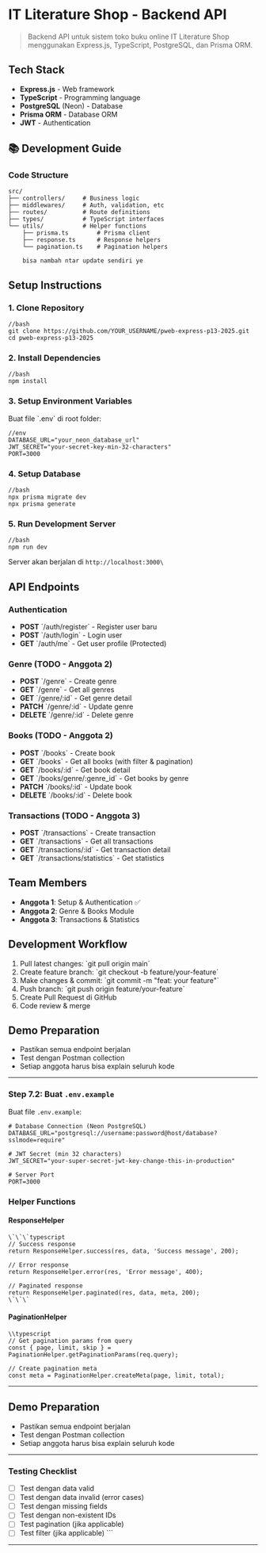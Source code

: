 # IT Literature Shop - Backend API

> Backend API untuk sistem toko buku online IT Literature Shop menggunakan Express.js, TypeScript, PostgreSQL, dan Prisma ORM.

## Tech Stack
- **Express.js** - Web framework
- **TypeScript** - Programming language
- **PostgreSQL** (Neon) - Database
- **Prisma ORM** - Database ORM
- **JWT** - Authentication

## 📚 Development Guide

### Code Structure
```
src/
├── controllers/     # Business logic
├── middlewares/     # Auth, validation, etc
├── routes/          # Route definitions
├── types/           # TypeScript interfaces
└── utils/           # Helper functions
    ├── prisma.ts        # Prisma client
    ├── response.ts      # Response helpers
    └── pagination.ts    # Pagination helpers

    bisa nambah ntar update sendiri ye
```

## Setup Instructions

### 1. Clone Repository
```
//bash
git clone https://github.com/YOUR_USERNAME/pweb-express-p13-2025.git
cd pweb-express-p13-2025
```

### 2. Install Dependencies
```
//bash
npm install
```

### 3. Setup Environment Variables
Buat file \`.env\` di root folder:
```
//env
DATABASE_URL="your_neon_database_url"
JWT_SECRET="your-secret-key-min-32-characters"
PORT=3000
```

### 4. Setup Database
```
//bash
npx prisma migrate dev
npx prisma generate
```

### 5. Run Development Server
```
//bash
npm run dev
```

Server akan berjalan di `http://localhost:3000\`

## API Endpoints

### Authentication
- **POST** \`/auth/register\` - Register user baru
- **POST** \`/auth/login\` - Login user
- **GET** \`/auth/me\` - Get user profile (Protected)

### Genre (TODO - Anggota 2)
- **POST** \`/genre\` - Create genre
- **GET** \`/genre\` - Get all genres
- **GET** \`/genre/:id\` - Get genre detail
- **PATCH** \`/genre/:id\` - Update genre
- **DELETE** \`/genre/:id\` - Delete genre

### Books (TODO - Anggota 2)
- **POST** \`/books\` - Create book
- **GET** \`/books\` - Get all books (with filter & pagination)
- **GET** \`/books/:id\` - Get book detail
- **GET** \`/books/genre/:genre_id\` - Get books by genre
- **PATCH** \`/books/:id\` - Update book
- **DELETE** \`/books/:id\` - Delete book

### Transactions (TODO - Anggota 3)
- **POST** \`/transactions\` - Create transaction
- **GET** \`/transactions\` - Get all transactions
- **GET** \`/transactions/:id\` - Get transaction detail
- **GET** \`/transactions/statistics\` - Get statistics

## Team Members
- **Anggota 1**: Setup & Authentication ✅
- **Anggota 2**: Genre & Books Module
- **Anggota 3**: Transactions & Statistics

## Development Workflow
1. Pull latest changes: \`git pull origin main\`
2. Create feature branch: \`git checkout -b feature/your-feature\`
3. Make changes & commit: \`git commit -m "feat: your feature"\`
4. Push branch: \`git push origin feature/your-feature\`
5. Create Pull Request di GitHub
6. Code review & merge

## Demo Preparation
- Pastikan semua endpoint berjalan
- Test dengan Postman collection
- Setiap anggota harus bisa explain seluruh kode

---

### Step 7.2: Buat `.env.example`

Buat file `.env.example`:
```env
# Database Connection (Neon PostgreSQL)
DATABASE_URL="postgresql://username:password@host/database?sslmode=require"

# JWT Secret (min 32 characters)
JWT_SECRET="your-super-secret-jwt-key-change-this-in-production"

# Server Port
PORT=3000
```

### Helper Functions

#### ResponseHelper
```
\`\`\`typescript
// Success response
return ResponseHelper.success(res, data, 'Success message', 200);

// Error response
return ResponseHelper.error(res, 'Error message', 400);

// Paginated response
return ResponseHelper.paginated(res, data, meta, 200);
\`\`\`
```

#### PaginationHelper
```
\\typescript
// Get pagination params from query
const { page, limit, skip } = PaginationHelper.getPaginationParams(req.query);

// Create pagination meta
const meta = PaginationHelper.createMeta(page, limit, total);
```
---

## Demo Preparation
- Pastikan semua endpoint berjalan
- Test dengan Postman collection
- Setiap anggota harus bisa explain seluruh kode

---

### Testing Checklist
- [ ] Test dengan data valid
- [ ] Test dengan data invalid (error cases)
- [ ] Test dengan missing fields
- [ ] Test dengan non-existent IDs
- [ ] Test pagination (jika applicable)
- [ ] Test filter (jika applicable)
\`\`\`

---